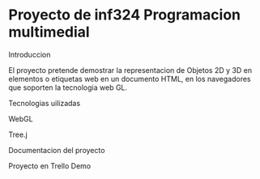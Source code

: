 # Proyecto de inf324 Programacion multimedial

Introduccion

El proyecto pretende demostrar la representacion de Objetos 2D y 3D en elementos o etiquetas web en un documento HTML, en los navegadores que soporten la tecnologia web GL.

Tecnologias uilizadas

WebGL

Tree.j

Documentacion del proyecto

Proyecto en Trello
Demo
